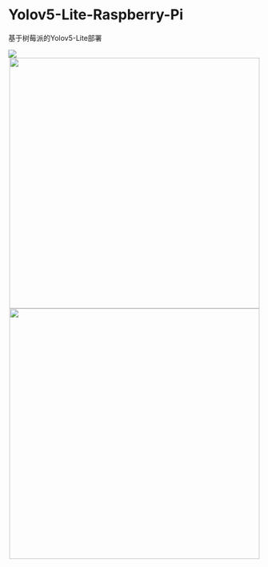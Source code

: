 # Yolov5-Lite-Raspberry-Pi
基于树莓派的Yolov5-Lite部署
<div> 
<a href="https://convertmodel.com/"><img src="https://img.shields.io/badge/-Torch to ONNX-ff2d51?style=style=flat-square&logo=Pytorch&logoColor=white" /></a>
</div>

<div align=center>
  <img width="500" src="https://user-images.githubusercontent.com/98397090/215695578-829ac53c-9f31-481c-a63a-399ff14283eb.gif"/>
  <img width="500" src="https://user-images.githubusercontent.com/98397090/215697763-8c292c98-f41e-4a00-bd0c-e410fcf64731.gif"/>
</div>


